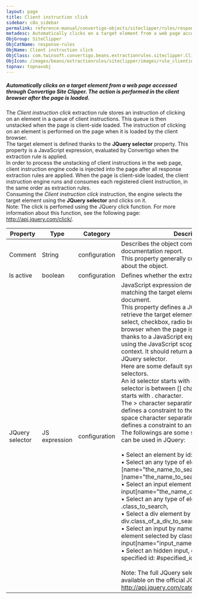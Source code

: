 ```yaml
---
layout: page
title: Client instruction click
sidebar: c8o_sidebar
permalink: reference-manual/convertigo-objects/siteclipper/rules/response-rules/client-instruction-click/
metadesc: Automatically clicks on a target element from a web page accessed through Convertigo Site Clipper. The action is performed in the client browser after
ObjGroup: SiteClipper
ObjCatName: response-rules
ObjName: Client instruction click
ObjClass: com.twinsoft.convertigo.beans.extractionrules.siteclipper.ClientInstructionClick
ObjIcon: /images/beans/extractionrules/siteclipper/images/rule_clientinstructionclick_color_32x32.png
topnav: topnavobj
---
```

##### Automatically clicks on a target element from a web page accessed through Convertigo Site Clipper. The action is performed in the client browser after the page is loaded. 

The <i>Client instruction click</i> extraction rule stores an instruction of clicking on an element in a queue of client instructions. This queue is then unstacked when the page is client-side loaded. The instruction of clicking on an element is performed on the page when it is loaded by the client browser. <br/>The target element is defined thanks to the <b>JQuery selector</b> property. This property is a JavaScript expression, evaluated by Convertigo when the extraction rule is applied. <br/>In order to process the unstacking of client instructions in the web page, <span class="computer">client instruction engine</span> code is injected into the page after all response extraction rules are applied. When the page is client-side loaded, the <span class="computer">client instruction engine</span> runs and consumes each registered client instruction, in the same order as extraction rules. <br/>Consuming the <i>Client instruction click</i> instruction, the engine selects the target element using the <b>JQuery selector</b> and clicks on it. <br/><span class="orangetwinsoft">Note:</span> The click is perfomed using the JQuery <span class="computer">click</span> function. For more information about this function, see the following page: <span class="computer">http://api.jquery.com/click/</span>.

Property | Type | Category | Description
--- | --- | --- | ---
Comment | String | configuration | Describes the object comment to include in the documentation report.<br/>This property generally contains an explanation about the object.
Is active | boolean | configuration | Defines whether the extraction rule is active.
JQuery selector | JS expression | configuration | JavaScript expression defining a JQuery selector matching the target element from the HTML document.<br/>This property defines a JQuery selector used to retrieve the target element (input field, text area, select, checkbox, radio button, etc.) on the client browser when the page is loaded. It is defined thanks to a JavaScript expression evaluated using the JavaScript scope of the current context. It should return a string to be used as a JQuery selector. <br/>Here are some default syntaxes for JQuery selectors. <br/>An id selector starts with <span class="computer">#</span> character, an attribute selector is between <span class="computer">[]</span> characters, a class selector starts with <span class="computer">.</span> character. <br/>The <span class="computer">&gt;</span> character separating several selectors defines a constraint to the direct ancestor. The space character separating several selectors defines a constraint to any ancestor. <br/>The followings are some simple selectors that can be used in JQuery: <br/><br/>• Select an element by id: <span class="computer">#the_id_to_search</span>, <br/>• Select an any type of element by name: <span class="computer">[name="the_name_to_search"]</span> or also <span class="computer">*[name="the_name_to_search"]</span>, <br/>• Select an input element by name: <span class="computer">input[name="the_name_of_the_input_to_search"]</span>, <br/>• Select an any type of element by class: <span class="computer">.class_to_search</span>, <br/>• Select a div element by class: <span class="computer">div.class_of_a_div_to_search</span>, <br/>• Select an input by name, direct child of a form element selected by class: <span class="computer">form.form_class &gt; input[name="input_name"]</span>, <br/>• Select an hidden input, descendant of a specified id: <span class="computer">#specified_id input[type="hidden"]</span>. <br/><br/><span class="orangetwinsoft">Note:</span> The full JQuery selector documentation is available on the official JQuery website: <span class="computer">http://api.jquery.com/category/selectors/</span>.
